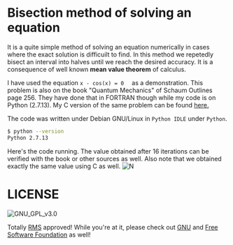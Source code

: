 # Bisection method of solving an equation 

It is a quite simple method of solving an equation numerically in cases where the exact solution is difficuilt to find. In this method we repetedly bisect an interval into halves until we reach the desired accuracy. It is a consequence of well known **mean value theorem** of calculus.

I have used the equation  `x - cos(x) = 0  ` as a demonstration. This problem is also on the book "Quantum Mechanics" of Schaum Outlines page 256. They have done that in FORTRAN though while my code is on Python (2.7.13). My C version of the same problem can be found [here.](https://github.com/physicistbkb/bisection-method-in-C/)

The code was written under Debian GNU/Linux in `Python IDLE` under `Python`.
``` sh
$ python --version
Python 2.7.13
```

Here's the code running. The value obtained after 16 iterations can be verified with the book or other sources as well. Also note that we obtained exactly the same value using C as well.
![N](https://imgoat.com/uploads/c8349cc726/44897.png)

# LICENSE
![GNU_GPL_v3.0](https://www.gnu.org/graphics/gplv3-127x51.png)


Totally [RMS](https://stallman.org/) approved!
While you're at it, please check out [GNU](https://www.gnu.org) and [Free Software Foundation](https://www.fsf.org) as well!

